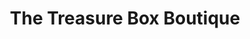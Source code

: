 ---
title: "The Treasure Box Boutique"
url: /apache-junction/the-treasure-box-boutique/
shop: jewelry
---